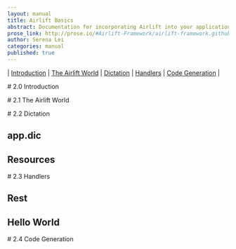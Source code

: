 ```yaml
---
layout: manual
title: Airlift Basics
abstract: Documentation for incorporating Airlift into your applications.
prose_link: http://prose.io/#Airlift-Framework/airlift-framework.github.com/edit/master/_posts/manual/0100-01-01-airlift_basics.md
author: Serena Lei
categories: manual
published: true
---
```


| [Introduction](#Introduction) | [The Airlift World](#The_Airlift_World) | [Dictation](#Dictation) | [Handlers](#Handlers) | [Code Generation](#Code_Generation) |

<p id="Introduction"></p>
# 2.0 Introduction

<p id="The_Airlift_World"></p>
# 2.1 The Airlift World

<p id="Dictation"></p>
# 2.2 Dictation

## app.dic

## Resources

<p id="Handlers"></p>
# 2.3 Handlers

## Rest

## Hello World

<p id="Code_Generation"></p>
# 2.4 Code Generation

<!--
A resource handle is an identifier for a resource that is currently being accessed. Resource handles can be opaque, in which case they are often integer numbers, or they can be pointers that allow access to further information. Common resource handles are file descriptors and sockets.

The concept of a web resource is primitive in the Web architecture, and is used in the definition of its fundamental elements. The term was first introduced to refer to targets of uniform resource locators (URLs), but its definition has been further extended to include the referent of any uniform resource identifier (RFC 3986), or internationalized resource identifier (RFC 3987). In the Semantic Web, abstract resources and their semantic properties are described using the family of languages based on Resource Description Framework (RDF).

-->

